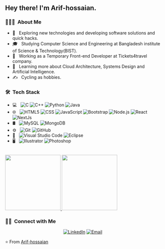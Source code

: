 
<h2> Hey there! I'm Arif-hossaian.</h2>

<h3> 👨🏻‍💻 &nbsp;About Me </h3>

- 🤔 &nbsp; Exploring new technologies and developing software solutions and quick hacks.
- 🎓 &nbsp; Studying Computer Science and Engineering at Bangladesh institute of Science & Technology(BIST).
- 💼 &nbsp; Working as a Temporary Front-end Developer at Tickets4travel company.
- 🌱 &nbsp; Learning more about Cloud Architecture, Systems Design and Artificial Intelligence.
- ✍️ &nbsp; Cycling as hobbies.

<h3> 🛠 &nbsp;Tech Stack</h3>

- 💻 &nbsp;
  ![C]()
  ![C++](https://img.shields.io/badge/-C++-333333?style=flat&logo=C%2B%2B&logoColor=00599C)
  ![Python](https://img.shields.io/badge/-Python-333333?style=flat&logo=python)
  ![Java](https://img.shields.io/badge/-Java-333333?style=flat&logo=Java&logoColor=007396)
- 🌐 &nbsp;
  ![HTML5](https://img.shields.io/badge/-HTML5-333333?style=flat&logo=HTML5)
  ![CSS](https://img.shields.io/badge/-CSS-333333?style=flat&logo=CSS3&logoColor=1572B6)
  ![JavaScript](https://img.shields.io/badge/-JavaScript-333333?style=flat&logo=javascript)
  ![Bootstrap](https://img.shields.io/badge/-Bootstrap-333333?style=flat&logo=bootstrap&logoColor=563D7C)
  ![Node.js](https://img.shields.io/badge/-Node.js-333333?style=flat&logo=node.js)
  ![React](https://img.shields.io/badge/-React-333333?style=flat&logo=react)
  ![NextJs](https://img.shields.io/badge/-Nextjs-333333?style=flat&logo=nextjs)
- 🛢 &nbsp;
  ![MySQL](https://img.shields.io/badge/-MySQL-333333?style=flat&logo=mysql)
  ![MongoDB](https://img.shields.io/badge/-MongoDB-333333?style=flat&logo=mongodb)
- ⚙️ &nbsp;
  ![Git](https://img.shields.io/badge/-Git-333333?style=flat&logo=git)
  ![GitHub](https://img.shields.io/badge/-GitHub-333333?style=flat&logo=github)
- 🔧 &nbsp;
  ![Visual Studio Code](https://img.shields.io/badge/-Visual%20Studio%20Code-333333?style=flat&logo=visual-studio-code&logoColor=007ACC)
  ![Eclipse](https://img.shields.io/badge/-Eclipse-333333?style=flat&logo=eclipse-ide&logoColor=2C2255)
- 🖥 &nbsp;
  ![Illustrator](https://img.shields.io/badge/-Illustrator-333333?style=flat&logo=adobe-illustrator)
  ![Photoshop](https://img.shields.io/badge/-Photoshop-333333?style=flat&logo=adobe-photoshop)

<br/>

<a href="https://github.com/Arif-hossaian">
  <img height="180em" src="https://github-readme-stats.vercel.app/api?username=Arif-hossaian&theme=buefy&show_icons=true" />
  <img height="180em" src="https://github-readme-stats.vercel.app/api/top-langs/?username=Arif-hossaian&theme=buefy&layout=compact" />
</a>

<br/>

<h3> 🤝🏻 &nbsp;Connect with Me </h3>

<p align="center">
<a href="https://www.linkedin.com/in/arif-hossain-bb0a88179"><img alt="LinkedIn" src="https://img.shields.io/badge/LinkedIn-Arif%20Hossain-blue?style=flat-square&logo=linkedin"></a>
<a href="mailto:arifhossain42136@gmail.com"><img alt="Email" src="https://img.shields.io/badge/Email-arifhossain42136@gmail.com-blue?style=flat-square&logo=gmail"></a>
</p>

⭐️ From [Arif-hossaian](https://github.com/Arif-hossaian)

